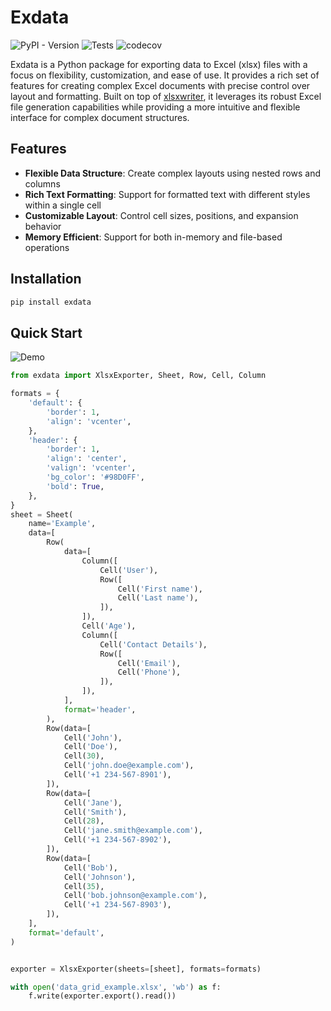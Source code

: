 # Exdata

![PyPI - Version](https://img.shields.io/pypi/v/exdata?logo=python)
![Tests](https://github.com/kindlycat/exdata/actions/workflows/tests.yml/badge.svg)
![codecov](https://codecov.io/gh/kindlycat/exdata/graph/badge.svg?token=LP1YZEddRM)

Exdata is a Python package for exporting data to Excel (xlsx) files with a focus on flexibility, 
customization, and ease of use. It provides a rich set of features for creating complex Excel documents 
with precise control over layout and formatting. Built on top of [xlsxwriter](https://xlsxwriter.readthedocs.io/), 
it leverages its robust Excel file generation capabilities while providing a more intuitive and flexible 
interface for complex document structures.

## Features

* **Flexible Data Structure**: Create complex layouts using nested rows and columns
* **Rich Text Formatting**: Support for formatted text with different styles within a single cell
* **Customizable Layout**: Control cell sizes, positions, and expansion behavior
* **Memory Efficient**: Support for both in-memory and file-based operations

## Installation

```bash
pip install exdata
```

## Quick Start

![Demo](docs/source/_static/demo.png)

```python
from exdata import XlsxExporter, Sheet, Row, Cell, Column

formats = {
    'default': {
        'border': 1,
        'align': 'vcenter',
    },
    'header': {
        'border': 1,
        'align': 'center',
        'valign': 'vcenter',
        'bg_color': '#98D0FF',
        'bold': True,
    },
}
sheet = Sheet(
    name='Example',
    data=[
        Row(
            data=[
                Column([
                    Cell('User'),
                    Row([
                        Cell('First name'),
                        Cell('Last name'),
                    ]),
                ]),
                Cell('Age'),
                Column([
                    Cell('Contact Details'),
                    Row([
                        Cell('Email'),
                        Cell('Phone'),
                    ]),
                ]),
            ],
            format='header',
        ),
        Row(data=[
            Cell('John'),
            Cell('Doe'),
            Cell(30),
            Cell('john.doe@example.com'),
            Cell('+1 234-567-8901'),
        ]),
        Row(data=[
            Cell('Jane'),
            Cell('Smith'),
            Cell(28),
            Cell('jane.smith@example.com'),
            Cell('+1 234-567-8902'),
        ]),
        Row(data=[
            Cell('Bob'),
            Cell('Johnson'),
            Cell(35),
            Cell('bob.johnson@example.com'),
            Cell('+1 234-567-8903'),
        ]),
    ],
    format='default',
)


exporter = XlsxExporter(sheets=[sheet], formats=formats)

with open('data_grid_example.xlsx', 'wb') as f:
    f.write(exporter.export().read())

```
